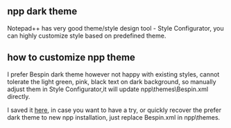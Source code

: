 ## npp dark theme
Notepad++ has very good theme/style design tool - Style Configurator, you can highly customize style based on predefined theme. 

## how to customize npp theme
I prefer Bespin dark theme however not happy with existing styles, cannot tolerate the light green, pink, black text on dark background, so manually adjust them in Style Configurator,it will update npp\themes\Bespin.xml directly.

I saved it [here](https://github.com/robertluwang/npp-setting/blob/master/Bespin.xml), in case you want to have a try, or quickly recover the prefer dark theme to new npp installation, just replace Bespin.xml in npp\themes. 
